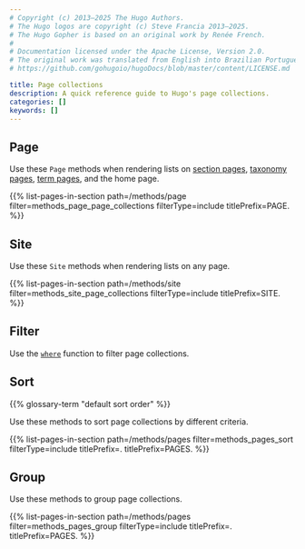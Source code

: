 ```yaml
---
# Copyright (c) 2013–2025 The Hugo Authors.
# The Hugo logos are copyright (c) Steve Francia 2013–2025.
# The Hugo Gopher is based on an original work by Renée French.
#
# Documentation licensed under the Apache License, Version 2.0.
# The original work was translated from English into Brazilian Portuguese.
# https://github.com/gohugoio/hugoDocs/blob/master/content/LICENSE.md

title: Page collections
description: A quick reference guide to Hugo's page collections.
categories: []
keywords: []
---
```


## Page

Use these `Page` methods when rendering lists on [section pages](g), [taxonomy pages](g), [term pages](g), and the home page.

{{% list-pages-in-section path=/methods/page filter=methods_page_page_collections filterType=include titlePrefix=PAGE. %}}

## Site

Use these `Site` methods when rendering lists on any page.

{{% list-pages-in-section path=/methods/site filter=methods_site_page_collections filterType=include titlePrefix=SITE. %}}

## Filter

Use the [`where`] function to filter page collections.

## Sort

{{% glossary-term "default sort order" %}}

Use these methods to sort page collections by different criteria.

{{% list-pages-in-section path=/methods/pages filter=methods_pages_sort filterType=include titlePrefix=. titlePrefix=PAGES. %}}

## Group

Use these methods to group page collections.

{{% list-pages-in-section path=/methods/pages filter=methods_pages_group filterType=include titlePrefix=. titlePrefix=PAGES. %}}

[`where`]: /functions/collections/where/
